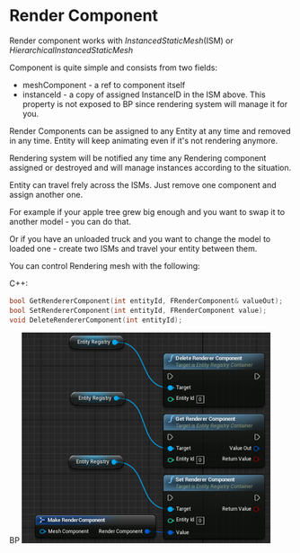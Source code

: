 # Render Component 

Render component works with *InstancedStaticMesh*(ISM) or *HierarchicalInstancedStaticMesh*

Component is quite simple and consists from two fields:

* meshComponent - a ref to component itself
* instanceId - a copy of assigned InstanceID in the ISM above. This property is not exposed to BP since rendering system will manage it for you.

Render Components can be assigned to any Entity at any time and removed in any time. Entity will keep animating even if it's not rendering anymore.

Rendering system will be notified any time any Rendering component assigned or destroyed and will manage instances according to the situation.

Entity can travel frely across the ISMs. Just remove one component and assign another one.

For example if your apple tree grew big enough and you want to swap it to another model - you can do that.

Or if you have an unloaded truck and you want to change the model to loaded one - create two ISMs and travel your entity between them.

You can control Rendering mesh with the following:

C++:

```C++
bool GetRendererComponent(int entityId, FRenderComponent& valueOut);
bool SetRendererComponent(int entityId, FRenderComponent value);
void DeleteRendererComponent(int entityId);
```

BP
![alt text](static/img/screens/render_component.png "Logo Title Text 1")
